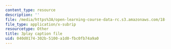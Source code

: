 ```yaml
---
content_type: resource
description: ''
file: /media/https%3A/open-learning-course-data-rc.s3.amazonaws.com/18-06sc-linear-algebra-fall-2011/040d0174302b5100a1d0fbc0fb74a9a0_FzncDO1eSNI.vtt
file_type: application/x-subrip
resourcetype: Other
title: 3play caption file
uid: 040d0174-302b-5100-a1d0-fbc0fb74a9a0
---
```

